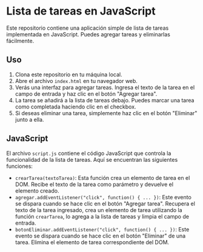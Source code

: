 # Lista de tareas en JavaScript

Este repositorio contiene una aplicación simple de lista de tareas implementada en JavaScript. Puedes agregar tareas y eliminarlas fácilmente.

## Uso

1. Clona este repositorio en tu máquina local.
2. Abre el archivo `index.html` en tu navegador web.
3. Verás una interfaz para agregar tareas. Ingresa el texto de la tarea en el campo de entrada y haz clic en el botón "Agregar tarea".
4. La tarea se añadirá a la lista de tareas debajo. Puedes marcar una tarea como completada haciendo clic en el checkbox.
5. Si deseas eliminar una tarea, simplemente haz clic en el botón "Eliminar" junto a ella.

## JavaScript

El archivo `script.js` contiene el código JavaScript que controla la funcionalidad de la lista de tareas. Aquí se encuentran las siguientes funciones:

- `crearTarea(textoTarea)`: Esta función crea un elemento de tarea en el DOM. Recibe el texto de la tarea como parámetro y devuelve el elemento creado.
- `agregar.addEventListener("click", function() { ... })`: Este evento se dispara cuando se hace clic en el botón "Agregar tarea". Recupera el texto de la tarea ingresado, crea un elemento de tarea utilizando la función `crearTarea`, lo agrega a la lista de tareas y limpia el campo de entrada.
- `botonEliminar.addEventListener("click", function() { ... })`: Este evento se dispara cuando se hace clic en el botón "Eliminar" de una tarea. Elimina el elemento de tarea correspondiente del DOM.

